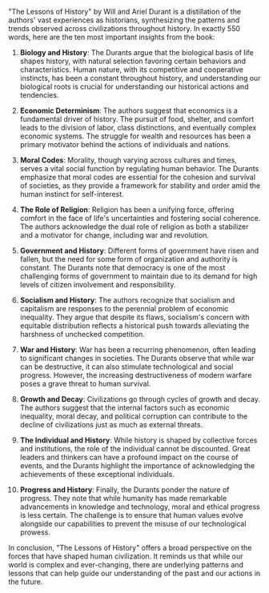 "The Lessons of History" by Will and Ariel Durant is a distillation of the authors' vast experiences as historians, synthesizing the patterns and trends observed across civilizations throughout history. In exactly 550 words, here are the ten most important insights from the book:

1. **Biology and History**: The Durants argue that the biological basis of life shapes history, with natural selection favoring certain behaviors and characteristics. Human nature, with its competitive and cooperative instincts, has been a constant throughout history, and understanding our biological roots is crucial for understanding our historical actions and tendencies.

2. **Economic Determinism**: The authors suggest that economics is a fundamental driver of history. The pursuit of food, shelter, and comfort leads to the division of labor, class distinctions, and eventually complex economic systems. The struggle for wealth and resources has been a primary motivator behind the actions of individuals and nations.

3. **Moral Codes**: Morality, though varying across cultures and times, serves a vital social function by regulating human behavior. The Durants emphasize that moral codes are essential for the cohesion and survival of societies, as they provide a framework for stability and order amid the human instinct for self-interest.

4. **The Role of Religion**: Religion has been a unifying force, offering comfort in the face of life's uncertainties and fostering social coherence. The authors acknowledge the dual role of religion as both a stabilizer and a motivator for change, including war and revolution.

5. **Government and History**: Different forms of government have risen and fallen, but the need for some form of organization and authority is constant. The Durants note that democracy is one of the most challenging forms of government to maintain due to its demand for high levels of citizen involvement and responsibility.

6. **Socialism and History**: The authors recognize that socialism and capitalism are responses to the perennial problem of economic inequality. They argue that despite its flaws, socialism's concern with equitable distribution reflects a historical push towards alleviating the harshness of unchecked competition.

7. **War and History**: War has been a recurring phenomenon, often leading to significant changes in societies. The Durants observe that while war can be destructive, it can also stimulate technological and social progress. However, the increasing destructiveness of modern warfare poses a grave threat to human survival.

8. **Growth and Decay**: Civilizations go through cycles of growth and decay. The authors suggest that the internal factors such as economic inequality, moral decay, and political corruption can contribute to the decline of civilizations just as much as external threats.

9. **The Individual and History**: While history is shaped by collective forces and institutions, the role of the individual cannot be discounted. Great leaders and thinkers can have a profound impact on the course of events, and the Durants highlight the importance of acknowledging the achievements of these exceptional individuals.

10. **Progress and History**: Finally, the Durants ponder the nature of progress. They note that while humanity has made remarkable advancements in knowledge and technology, moral and ethical progress is less certain. The challenge is to ensure that human values evolve alongside our capabilities to prevent the misuse of our technological prowess.

In conclusion, "The Lessons of History" offers a broad perspective on the forces that have shaped human civilization. It reminds us that while our world is complex and ever-changing, there are underlying patterns and lessons that can help guide our understanding of the past and our actions in the future.
